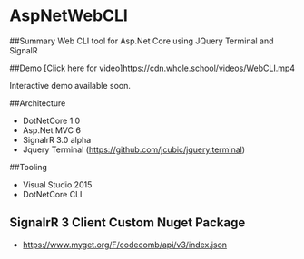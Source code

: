 # AspNetWebCLI

##Summary
Web CLI tool for Asp.Net Core using JQuery Terminal and SignalR

##Demo
[Click here for video]https://cdn.whole.school/videos/WebCLI.mp4

Interactive demo available soon.

##Architecture

- DotNetCore 1.0
- Asp.Net MVC 6
- SignalrR 3.0 alpha
- Jquery Terminal (https://github.com/jcubic/jquery.terminal)

##Tooling

- Visual Studio 2015
- DotNetCore CLI

## SignalrR 3 Client Custom Nuget Package

- https://www.myget.org/F/codecomb/api/v3/index.json
